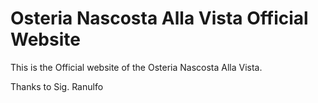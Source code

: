 # Osteria Nascosta Alla Vista Official Website

This is the Official website of the Osteria Nascosta Alla Vista.

Thanks to Sig. Ranulfo


